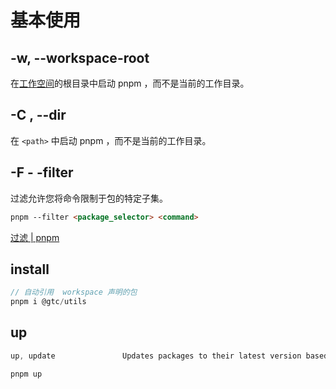 # 基本使用

## -w, --workspace-root[](https://pnpm.io/zh/pnpm-cli#-w---workspace-root)

在[工作空间](https://pnpm.io/workspaces)的根目录中启动 pnpm ，而不是当前的工作目录。

## -C <path>, --dir <path>[](https://pnpm.io/zh/pnpm-cli#-c-path---dir-path)

在 `<path>` 中启动 pnpm ，而不是当前的工作目录。

## -F  - -filter

过滤允许您将命令限制于包的特定子集。

```markdown
pnpm --filter <package_selector> <command>
```

[过滤 | pnpm](https://pnpm.io/zh/filtering#--filter-package_name-2)

## install

```jsx
// 自动引用  workspace 声明的包
pnpm i @gtc/utils
```

## up

```jsx
up, update               Updates packages to their latest version based on the specified range

pnpm up 
```